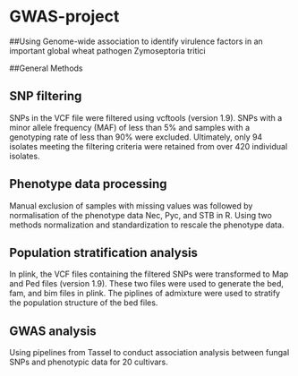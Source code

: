 # GWAS-project

##Using Genome-wide association to identify virulence factors in an important global wheat pathogen Zymoseptoria tritici


##General Methods

## SNP filtering

SNPs in the VCF file were filtered using vcftools (version 1.9). SNPs with a minor allele frequency (MAF) of less than 5% and samples with a genotyping rate of less than 90% were excluded. Ultimately, only 94 isolates meeting the filtering criteria were retained from over 420 individual isolates. 

## Phenotype data processing

Manual exclusion of samples with missing values was followed by normalisation of the phenotype data Nec, Pyc, and STB in R. Using two methods normalization and standardization to rescale the phenotype data.

## Population stratification analysis

In plink, the VCF files containing the filtered SNPs were transformed to Map and Ped files (version 1.9). These two files were used to generate the bed, fam, and bim files in plink. The piplines of admixture were used to stratify the population structure of the bed files. 

## GWAS analysis

Using pipelines from Tassel to conduct association analysis between fungal SNPs and phenotypic data for 20 cultivars.
